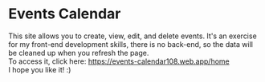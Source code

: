 # Events Calendar

This site allows you to create, view, edit, and delete events. It's an exercise for my front-end development skills, there is no back-end, so the data will be cleaned up when you refresh the page.
<br/>
To access it, click here: https://events-calendar108.web.app/home
<br/>
I hope you like it! :)
